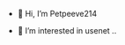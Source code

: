 - 👋 Hi, I’m Petpeeve214 

- 👀 I’m interested in usenet ..

<!---
PetPeeve214/PetPeeve214 is a ✨ special ✨ repository because its `README.md` (this file) appears on your GitHub profile.
You can click the Preview link to take a look at your changes.
--->
